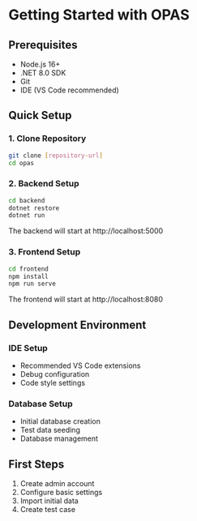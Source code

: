 # Getting Started with OPAS

## Prerequisites
- Node.js 16+
- .NET 8.0 SDK
- Git
- IDE (VS Code recommended)

## Quick Setup

### 1. Clone Repository
```bash
git clone [repository-url]
cd opas
```

### 2. Backend Setup
```bash
cd backend
dotnet restore
dotnet run
```
The backend will start at http://localhost:5000

### 3. Frontend Setup
```bash
cd frontend
npm install
npm run serve
```
The frontend will start at http://localhost:8080

## Development Environment

### IDE Setup
- Recommended VS Code extensions
- Debug configuration
- Code style settings

### Database Setup
- Initial database creation
- Test data seeding
- Database management

## First Steps
1. Create admin account
2. Configure basic settings
3. Import initial data
4. Create test case
